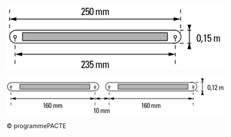 ![](<images/Ventilation Mécanique Répartie (VMR) - Entrées d'air - 12/_page_0_Figure_0.jpeg>)

![](<images/Ventilation Mécanique Répartie (VMR) - Entrées d'air - 12/_page_0_Figure_1.jpeg>)

© programmePACTE